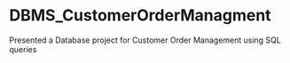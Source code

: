# DBMS_CustomerOrderManagment
Presented a Database project for Customer Order Management using SQL queries 
